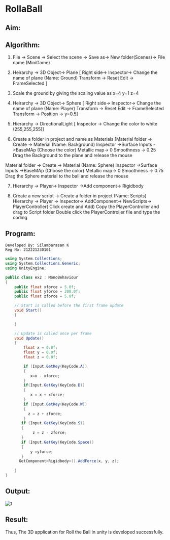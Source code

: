 # RollaBall

## Aim:

## Algorithm:

1. File -> Scene -> Select the scene -> Save as-> New folder(Scenes)-> File name (MiniGame)

2. Heirarchy -> 3D Object-> Plane 
[ Right side-> Inspector-> Change the name of plane (Name: Ground)
Transform -> Reset
Edit -> FrameSelected ]

3. Scale the ground by giving the scaling value as x=4 y=1 z=4

4. Heirarchy -> 3D Object-> Sphere
[ Right side-> Inspector-> Change the name of plane (Name: Player)
Transform -> Reset
Edit -> FrameSelected 
Transform -> Position -> y=0.5]

5. Hierarchy -> DirectionalLight
[ Inspector -> Change the color to white (255,255,255)]

6. Create a folder in project and name as Materials
[Material folder -> Create -> Material (Name: Background)
Inspector ->Surface Inputs ->BaseMAp (Choose the color)
Metallic map-> 0
Smoothness -> 0.25
Drag the Background to the plane and release the mouse

Material folder -> Create -> Material (Name: Sphere)
Inspector ->Surface Inputs ->BaseMAp (Choose the color)
Metallic map-> 0
Smoothness -> 0.75
Drag the Sphere material to the ball and release the mouse

 7. Hierarchy -> Player-> Inspector ->Add component-> Rigidbody

8. Create a new script -> Create a folder in project (Name: Scripts)
Hierarchy -> Player -> Inspector-> AddComponent-> NewScripts-> PlayerController( Click create and Add)
Copy the PlayerController and drag to Script folder
Double click the PlayerController file and type the coding

## Program:
```
Developed By: Silambarasan K
Reg No: 212221230101
```
```c#
using System.Collections;
using System.Collections.Generic;
using UnityEngine;

public class ex2 : MonoBehaviour
{
    public float xforce = 5.0f;
    public float yforce = 200.0f;
    public float zforce = 5.0f;

    // Start is called before the first frame update
    void Start()
    {

    }

    // Update is called once per frame
    void Update()
    {
        float x = 0.0f;
        float y = 0.0f;
        float z = 0.0f;

        if (Input.GetKey(KeyCode.A))
        {
           x=x - xforce;
        }
        if(Input.GetKey(KeyCode.D))
        {
           x = x + xforce;
        }
        if (Input.GetKey(KeyCode.W))
        {
          z = z + zforce;
        }
       if (Input.GetKey(KeyCode.S))
       {
            z = z - zforce;
       }
       if (Input.GetKey(KeyCode.Space))
       {
           y =yforce;
       }
      GetComponent<Rigidbody>().AddForce(x, y, z);
        
    }
}

```
## Output:

![1](https://user-images.githubusercontent.com/94525786/233114261-ec561abc-31ac-4859-83f9-051181abea78.png)
## Result:
Thus, The 3D application for Roll the Ball in unity is developed successfully.
